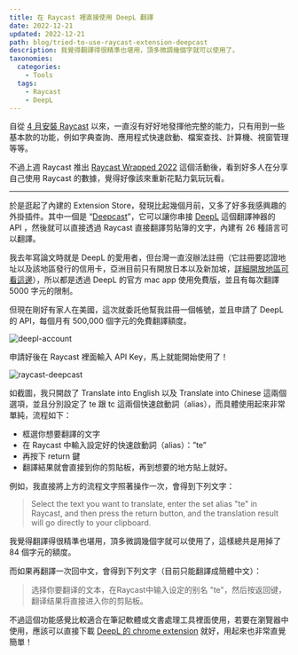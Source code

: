 ```yaml
---
title: 在 Raycast 裡直接使用 DeepL 翻譯 
date: 2022-12-21
updated: 2022-12-21
path: blog/tried-to-use-raycast-extension-deepcast
description: 我覺得翻譯得很精準也堪用，頂多微調幾個字就可以使用了。
taxonomies:
  categories: 
    - Tools
  tags: 
    - Raycast
    - DeepL
---
```



自從 [4 月安裝 Raycast](/2022/04/02/raycast-introduction/) 以來，一直沒有好好地發揮他完整的能力，只有用到一些基本款的功能，例如字典查詢、應用程式快速啟動、檔案查找、計算機、視窗管理等等。

不過上週 Raycast 推出 [Raycast Wrapped 2022](https://twitter.com/raycastapp/status/1603404709573828609) 這個活動後，看到好多人在分享自己使用 Raycast 的數據，覺得好像該來重新花點力氣玩玩看。

<!-- more -->

---

於是逛起了內建的 Extension Store，發現比起幾個月前，又多了好多我感興趣的外掛插件。其中一個是 “[Deepcast](https://github.com/raycast/extensions/tree/447cf3a29ef4a3c5d2b3f34d593c00191dc3fe02/extensions/deepcast)”，它可以讓你串接 [DeepL](https://www.deepl.com/) 這個翻譯神器的 API ，然後就可以直接透過 Raycast 直接翻譯剪貼簿的文字，內建有 26 種語言可以翻譯。

我去年寫論文時就是 DeepL 的愛用者，但台灣一直沒辦法註冊（它註冊要認證地址以及該地區發行的信用卡，亞洲目前只有開放日本以及新加坡，[詳細開放地區可看這邊](https://www.deepl.com/pro/select-country)），所以都是透過 DeepL 的官方 mac app 使用免費版，並且有每次翻譯 5000 字元的限制。

但現在剛好有家人在美國，這次就委託他幫我註冊一個帳號，並且申請了 DeepL 的 API，每個月有 500,000 個字元的免費翻譯額度。

<img src="https://pinchlime-screenshots.s3.ap-northeast-1.amazonaws.com/deepl-account_Hxi7rK.webp" loading="lazy" alt="deepl-account" align=center />

申請好後在 Raycast 裡面輸入 API Key，馬上就能開始使用了！

<img src="https://pinchlime-screenshots.s3.ap-northeast-1.amazonaws.com/raycast-deepcast_JGSyJY.webp" loading="lazy" alt="raycast-deepcast" align=center />


如截圖，我只開啟了 Translate into English 以及 Translate into Chinese 這兩個選項，並且分別設定了 te 跟 tc 這兩個快速啟動詞（alias），而具體使用起來非常單純，流程如下：

* 框選你想要翻譯的文字
* 在 Raycast 中輸入設定好的快速啟動詞（alias）：”te”
* 再按下 return 鍵
* 翻譯結果就會直接到你的剪貼板，再到想要的地方貼上就好。

例如，我直接將上方的流程文字照著操作一次，會得到下列文字：

> Select the text you want to translate, enter the set alias "te" in Raycast, and then press the return button, and the translation result will go directly to your clipboard.

我覺得翻譯得很精準也堪用，頂多微調幾個字就可以使用了，這樣總共是用掉了 84 個字元的額度。

而如果再翻譯一次回中文，會得到下列文字（目前只能翻譯成簡體中文）：

> 选择你要翻译的文本，在Raycast中输入设定的别名 "te"，然后按返回键，翻译结果将直接进入你的剪贴板。

不過這個功能感覺比較適合在筆記軟體或文書處理工具裡面使用，若要在瀏覽器中使用，應該可以直接下載 [DeepL 的 chrome extension](https://chrome.google.com/webstore/detail/deepl-translate-reading-w/cofdbpoegempjloogbagkncekinflcnj) 就好，用起來也非常直覺簡單！